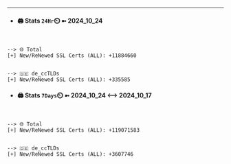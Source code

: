 

---
- #### 🖨️ **Stats** `24Hr`⏲️ ➼ 2024_10_24
```console


--> 🌐 Total
[+] New/ReNewed SSL Certs (ALL): +11884660


--> 🇩🇪 de_ccTLDs
[+] New/ReNewed SSL Certs (ALL): +335585

```

- #### 🖨️ **Stats** `7Days`⏲️ ➼ 2024_10_24 <--> 2024_10_17
```console


--> 🌐 Total
[+] New/ReNewed SSL Certs (ALL): +119071583


--> 🇩🇪 de_ccTLDs
[+] New/ReNewed SSL Certs (ALL): +3607746

```

